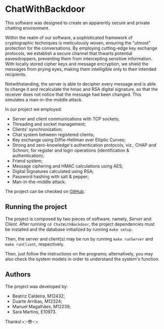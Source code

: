 # ChatWithBackdoor

This software was designed to create an apparently secure and private chatting environment. 

Within the realm of our software, a sophisticated framework of cryptographic techniques is meticulously woven, ensuring the "utmost" protection for the conversations. By employing cutting-edge key exchange protocols, we establish a secure channel that thwarts potential eavesdroppers, preventing them from intercepting sensitive information. With locally stored cipher keys and message encryption, we shield the messages from prying eyes, making them intelligible only to their intended recipients.

Notwithstanding, the server is able to decipher every message and is able to change it and recalculate the hmac and RSA digital signature, so that the receiver does not notice that the message had been changed. This simulates a man-in-the-middle attack.

In our project we employed:

* Server and client communications with TCP sockets;
* Threading and socket management;
* Clients' synchronization;
* Chat system between registered clients;
* Key exchange using Diffie-Hellman over Elliptic Curves;
* Strong and zero-knowledge's authentication protocols, viz., CHAP and Schnorr, for register and login operations (identification & authentication);
* Friend system;
* Message ciphering and HMAC calculations using AES;
* Digital Signatures calculated using RSA;
* Password hashing with salt & pepper;
* Man-in-the-middle attack.

The project can be checked on [GitHub](https://github.com/DuarteArribas/ChatBackdoor).

## Running the project

The project is composed by two pieces of software, namely, *Server* and *Client*. After running `cd ChatWithBackdoor`, the project dependencies must be installed and the database initialized by running `make setup`.

Then, the server and client(s) may be run by running `make runServer` and `make runClient`, respectively.

Then, just follow the instructions on the programs; alternatively, you may also check the system models in order to understand the system's function. 

## Authors

The project was developed by:

* Beatriz Caldeira, M12432;
* Duarte Arribas, M12324;
* Manuel Magalhães, M12239;
* Sara Martins, E10973.

Thanks! 👉😎👈
